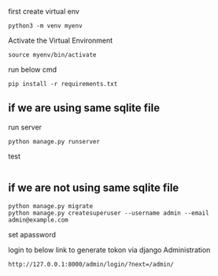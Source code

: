 
first create virtual env
```
python3 -m venv myenv
```
Activate the Virtual Environment
```
source myenv/bin/activate
```

run below cmd
```
pip install -r requirements.txt
```

## if we are using same sqlite file 

run server
```
python manage.py runserver 
```

test
```
```

## if we are not using same sqlite file 

```
python manage.py migrate
python manage.py createsuperuser --username admin --email admin@example.com
```
set apassword

login to below link to generate tokon via django Administration
```
http://127.0.0.1:8000/admin/login/?next=/admin/
```
